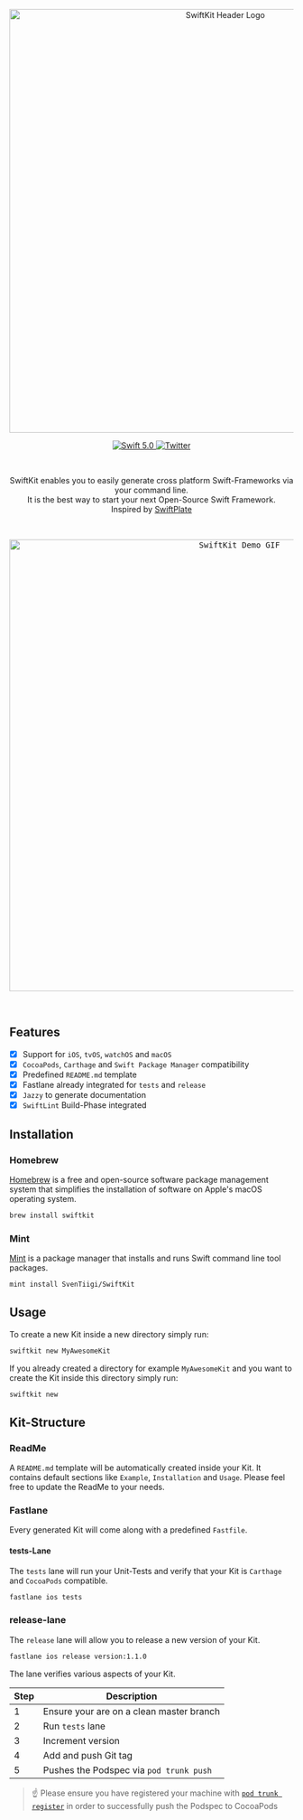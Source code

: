 <p align="center">
   <img width="750" src="https://raw.githubusercontent.com/SvenTiigi/SwiftKit/gh-pages/readMeAssets/SwiftKit.png?token=ACZQQFRDMCNQJJK5HOTE7HC4ZXTOK" alt="SwiftKit Header Logo">
</p>

<p align="center">
   <a href="https://developer.apple.com/swift/">
      <img src="https://img.shields.io/badge/Swift-5.0-orange.svg?style=flat" alt="Swift 5.0">
   </a>
   <a href="https://twitter.com/SvenTiigi/">
      <img src="https://img.shields.io/badge/Twitter-@SvenTiigi-blue.svg?style=flat" alt="Twitter">
   </a>
</p>

<br/>

<p align="center">
SwiftKit enables you to easily generate cross platform Swift-Frameworks via your command line.<br/>
It is the best way to start your next Open-Source Swift Framework.<br/>
Inspired by <a href="https://github.com/JohnSundell/SwiftPlate">SwiftPlate</a>
</p>

<br/>

<p align="center">
  <kbd><img width="800" src="https://raw.githubusercontent.com/SvenTiigi/SwiftKit/gh-pages/readMeAssets/SwiftKitDemo.gif?token=ACZQQFXOJIIBNFKO2H3VEUS4Z3MSO" alt="SwiftKit Demo GIF"></kbd>
</p>

<br/>

## Features

- [x] Support for `iOS`, `tvOS`, `watchOS` and `macOS`
- [x] `CocoaPods`, `Carthage` and `Swift Package Manager` compatibility
- [x] Predefined `README.md` template
- [x] Fastlane already integrated for `tests` and `release`
- [x] `Jazzy` to generate documentation
- [x] `SwiftLint` Build-Phase integrated

## Installation

### Homebrew

[Homebrew](https://brew.sh/) is a free and open-source software package management system that simplifies the installation of software on Apple's macOS operating system.

```bash
brew install swiftkit
```

### Mint

[Mint](https://github.com/yonaskolb/Mint) is a package manager that installs and runs Swift command line tool packages.

```bash
mint install SvenTiigi/SwiftKit
```

## Usage

To create a new Kit inside a new directory simply run:

```bash
swiftkit new MyAwesomeKit
```

If you already created a directory for example `MyAwesomeKit` and you want to create the Kit inside this directory simply run:

```bash
swiftkit new
```

## Kit-Structure

### ReadMe

A `README.md` template will be automatically created inside your Kit. It contains default sections like `Example`, `Installation` and `Usage`. Please feel free to update the ReadMe to your needs.

### Fastlane

Every generated Kit will come along with a predefined `Fastfile`.

#### tests-Lane

The `tests` lane will run your Unit-Tests and verify that your Kit is `Carthage` and `CocoaPods` compatible.

```bash
fastlane ios tests
```

### release-lane

The `release` lane will allow you to release a new version of your Kit.

```bash
fastlane ios release version:1.1.0
```

The lane verifies various aspects of your Kit.

| Step | Description |
| --- | --- |
| 1 | Ensure your are on a clean master branch |
| 2 | Run `tests` lane |
| 3 | Increment version |
| 4 | Add and push Git tag |
| 5 | Pushes the Podspec via `pod trunk push` |

> ☝️ Please ensure you have registered your machine with [`pod trunk register`](https://guides.cocoapods.org/making/getting-setup-with-trunk.html) in order to successfully push the Podspec to CocoaPods
